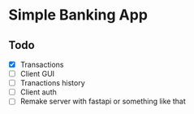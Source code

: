 # Simple Banking App
## Todo
- [X] Transactions
- [ ] Client GUI
- [ ] Tranactions history
- [ ] Client auth
- [ ] Remake server with fastapi or something like that